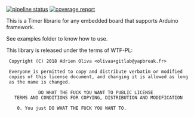 [![pipeline status](https://gitlab.yapbreak.fr/iot/libtimer/badges/master/pipeline.svg)](https://gitlab.yapbreak.fr/iot/libtimer/commits/master)
[![coverage report](https://gitlab.yapbreak.fr/iot/libtimer/badges/master/coverage.svg)](https://gitlab.yapbreak.fr/iot/libtimer/commits/master)

This is a Timer librarie for any embedded board that supports Arduino
framework.

See examples folder to know how to use.

This library is released under the terms of WTF-PL:

```
 Copyright (C) 2018 Adrien Oliva <olivaa+gitlab@yapbreak.fr>

 Everyone is permitted to copy and distribute verbatim or modified
 copies of this license document, and changing it is allowed as long
 as the name is changed.

            DO WHAT THE FUCK YOU WANT TO PUBLIC LICENSE
   TERMS AND CONDITIONS FOR COPYING, DISTRIBUTION AND MODIFICATION

    0. You just DO WHAT THE FUCK YOU WANT TO.
```
